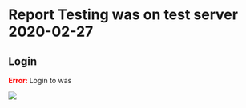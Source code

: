 # Report Testing was on test server 2020-02-27

## Login

<span style="color:red"><b> Error: </b></span> Login to was 

![](https://storage.googleapis.com/was-testing/screenShot6627VeGwVt2OlcbJ.png?authuser=1)